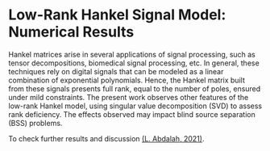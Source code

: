 # Low-Rank Hankel Signal Model: Numerical Results

Hankel matrices arise in several applications of signal processing, such as tensor decompositions, biomedical signal processing, etc. In general, these techniques rely on digital signals that can be modeled as a linear combination of exponential polynomials. Hence, the Hankel matrix built from these signals presents full rank, equal to the number of poles, ensured under mild constraints. The present work observes other features of the low-rank Hankel model, using singular value decomposition (SVD) to assess rank deficiency. The effects observed may impact blind source separation (BSS) problems. 

To check further results and discussion [(L. Abdalah, 2021)](https://biblioteca.sbrt.org.br/articlefile/2866.pdf).
